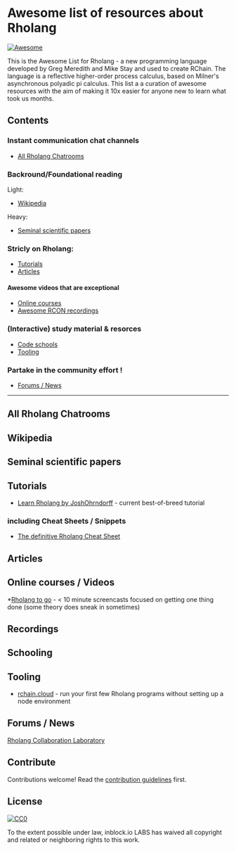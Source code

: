# Awesome list of resources about Rholang 
[![Awesome](https://awesome.re/badge.svg)](https://awesome.re)

This is the Awesome List for Rholang - a new programming language developed by Greg Meredith and Mike Stay and used to create RChain. The language is a reflective higher-order process calculus, based on Milner's asynchronous polyadic pi calculus. This list a a curation of awesome resources with the aim of making it 10x easier for anyone new to learn what took us months.

## Contents

### Instant communication chat channels
* [All Rholang Chatrooms](#all-rholang-chatrooms)
### Backround/Foundational reading
Light:
* [Wikipedia](#wikipedia)

Heavy:
* [Seminal scientific papers](#seminal-scientific-papers)
### Stricly on Rholang: 
* [Tutorials](#tutorials)
* [Articles](#articles)
#### Awesome videos that are exceptional
* [Online courses](#online-courses)
* [Awesome RCON recordings](#recordings)
### (Interactive) study material & resorces
* [Code schools](#schooling)
* [Tooling](#tooling)
### Partake in the community effort !
* [Forums / News](#forums--news)

---

## All Rholang Chatrooms

## Wikipedia

## Seminal scientific papers

## Tutorials 
* [Learn Rholang by JoshOhrndorff](https://www.rchain.coop/learn-rholang) - current best-of-breed tutorial
### including Cheat Sheets / Snippets
* [The definitive Rholang Cheat Sheet](https://github.com/JoshOrndorff/LearnRholangByExample/tree/master/cheatSheet)

## Articles

## Online courses / Videos
*[Rholang to go](https://www.youtube.com/watch?v=8jGQBeMl7YE&list=PLDj0XyKkeYndejKjDy625DALydGEeRLX_) - < 10 minute screencasts focused on getting one thing done (some theory does sneak in sometimes)
## Recordings

## Schooling

## Tooling

* [rchain.cloud](https://www.rchain.cloud) - run your first few Rholang programs without setting up a node environment

## Forums / News

[Rholang Collaboration Laboratory](https://docs.google.com/document/d/1YnXr8zx-0Wv8mSule1GXTvs1BVayEs0wKjovC-9EMOQ/edit?usp=sharing)

## Contribute

Contributions welcome! Read the [contribution guidelines](CONTRIBUTING.md) first.

## License

[![CC0](http://mirrors.creativecommons.org/presskit/buttons/88x31/svg/cc-zero.svg)](https://creativecommons.org/publicdomain/zero/1.0/)

To the extent possible under law, inblock.io LABS has waived all copyright and related or neighboring rights to this work.
